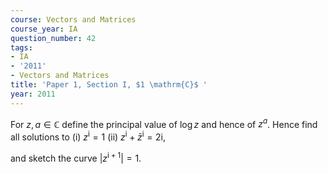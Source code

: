 ```yaml
---
course: Vectors and Matrices
course_year: IA
question_number: 42
tags:
- IA
- '2011'
- Vectors and Matrices
title: 'Paper 1, Section I, $1 \mathrm{C}$ '
year: 2011
---
```




For $z, a \in \mathbb{C}$ define the principal value of $\log z$ and hence of $z^{a}$. Hence find all solutions to
(i) $z^{\mathrm{i}}=1$
(ii) $z^{\mathrm{i}}+\bar{z}^{\mathrm{i}}=2 \mathrm{i}$,

and sketch the curve $\left|z^{\mathrm{i}+1}\right|=1$.